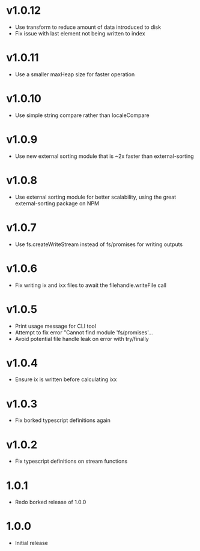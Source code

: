 # v1.0.12

- Use transform to reduce amount of data introduced to disk
- Fix issue with last element not being written to index

# v1.0.11

- Use a smaller maxHeap size for faster operation

# v1.0.10

- Use simple string compare rather than localeCompare

# v1.0.9

- Use new external sorting module that is ~2x faster than external-sorting

# v1.0.8

- Use external sorting module for better scalability, using the great external-sorting package on NPM

# v1.0.7

- Use fs.createWriteStream instead of fs/promises for writing outputs

# v1.0.6

- Fix writing ix and ixx files to await the filehandle.writeFile call

# v1.0.5

- Print usage message for CLI tool
- Attempt to fix error "Cannot find module 'fs/promises'...
- Avoid potential file handle leak on error with try/finally

# v1.0.4

- Ensure ix is written before calculating ixx

# v1.0.3

- Fix borked typescript definitions again

# v1.0.2

- Fix typescript definitions on stream functions

# 1.0.1

- Redo borked release of 1.0.0

# 1.0.0

- Initial release
